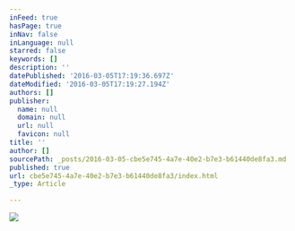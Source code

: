 ```yaml
---
inFeed: true
hasPage: true
inNav: false
inLanguage: null
starred: false
keywords: []
description: ''
datePublished: '2016-03-05T17:19:36.697Z'
dateModified: '2016-03-05T17:19:27.194Z'
authors: []
publisher:
  name: null
  domain: null
  url: null
  favicon: null
title: ''
author: []
sourcePath: _posts/2016-03-05-cbe5e745-4a7e-40e2-b7e3-b61440de8fa3.md
published: true
url: cbe5e745-4a7e-40e2-b7e3-b61440de8fa3/index.html
_type: Article

---
```

![](https://the-grid-user-content.s3-us-west-2.amazonaws.com/949a7f89-2b45-46dd-a5dd-4d20c7eb203d.jpg)